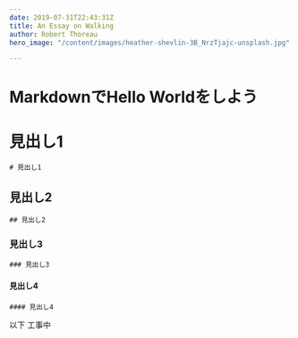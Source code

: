 ```yaml
---
date: 2019-07-31T22:43:31Z
title: An Essay on Walking
author: Robert Thoreau
hero_image: "/content/images/heather-shevlin-3B_NrzTjajc-unsplash.jpg"

---
```


# MarkdownでHello Worldをしよう

# 見出し1
```
# 見出し1
```

## 見出し2
```
## 見出し2
```

### 見出し3
```
### 見出し3
```


#### 見出し4
```
#### 見出し4
```

以下
工事中


